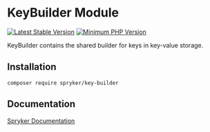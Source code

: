 # KeyBuilder Module
[![Latest Stable Version](https://poser.pugx.org/spryker/key-builder/v/stable.svg)](https://packagist.org/packages/spryker/key-builder)
[![Minimum PHP Version](https://img.shields.io/badge/php-%3E%3D%208.1-8892BF.svg)](https://php.net/)

KeyBuilder contains the shared builder for keys in key-value storage.

## Installation

```
composer require spryker/key-builder
```

## Documentation

[Spryker Documentation](https://docs.spryker.com)
